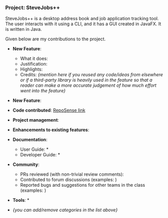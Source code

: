 ### Project: SteveJobs++

SteveJobs++ is a desktop address book and job application tracking tool. The user interacts with it using a CLI, and it has a GUI created in JavaFX. It is written in Java.

Given below are my contributions to the project.

* **New Feature**:
    * What it does:
    * Justification:
    * Highlights:
    * Credits: *{mention here if you reused any code/ideas from elsewhere or if a third-party library is heavily used in the feature so that a reader can make a more accurate judgement of how much effort went into the feature}*

* **New Feature**:

* **Code contributed**: [RepoSense link]()

* **Project management**:

* **Enhancements to existing features**:


* **Documentation**:
    * User Guide:
        *
    * Developer Guide:
        *

* **Community**:
    * PRs reviewed (with non-trivial review comments): 
    * Contributed to forum discussions (examples: )
    * Reported bugs and suggestions for other teams in the class (examples: )

* **Tools**:
    *

* _{you can add/remove categories in the list above}_
